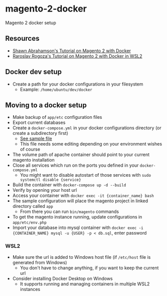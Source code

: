 # magento-2-docker
Magento 2 docker setup

## Resources
* [Shawn Abrahamson's Tutorial on Magento 2 with Docker](https://www.magemodule.com/all-things-magento/magento-2-tutorials/docker-magento-2-development/)
* [Raroslav Rogoza's Tutorial on Magento 2 with Docker in WSL2](https://www.atwix.com/magento/magento-2-with-docker-for-windows-and-wsl-2/)

## Docker dev setup
* Create a path for your docker configurations in your filesystem
  * Example: `/home/ubuntu/dev/docker`

## Moving to a docker setup
* Make backup of `app/etc` configuration files
* Export current databases
* Create a `docker-compose.yml` in your docker configurations directory (or create a subdirectory first)
  * [See sample file](https://github.com/Luc4G3r/magento-2-docker/blob/main/docker-compose/docker-compose-sample.yaml)
  * This file needs some editing depending on your environment wishes of course
* The volume path of apache container should point to your current magento installation
* Close all services which run on the ports you defined in your `docker-compose.yml`
  * You might want to disable autostart of those services with `sudo systemctl disable {service}`
* Build the container with `docker-compose up -d --build`
* Verify by opening your host url
* Access your container with `docker exec -it {container_name} bash`
* The sample configuration will place the magento project in linked directory called `app`
  * From there you can run `bin/magento` commands
* To get the magento instance running, update configurations in `app/etc/env.php`
* Import your database into mysql container with `docker exec -i {CONTAINER_NAME} mysql -u {USER} -p < db.sql`, enter password

### WSL2
* Make sure the url is added to Windows host file (if `/etc/host` file is generated from Windows)
  * You don't have to change anything, if you want to keep the current url
* Consider installing Docker Desktop on Windows
  * It supports running and managing containers in multiple WSL2 instances
